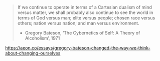 > If we continue to operate in terms of a Cartesian dualism of mind versus matter, we shall probably also continue to see the world in terms of God versus man; elite versus people; chosen race versus others; nation versus nation; and man versus environment.
> - Gregory Bateson, ‘The Cybernetics of Self: A Theory of Alcoholism’, 1971

https://aeon.co/essays/gregory-bateson-changed-the-way-we-think-about-changing-ourselves
